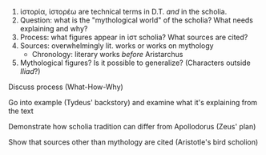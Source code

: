 1. ἱστορία, ἱστορέω are technical terms in D.T. *and* in the scholia.
2. Question:  what is the "mythological world" of the scholia? What needs explaining and why?
3. Process: what figures appear in ἱστ scholia?  What sources are cited?
4. Sources: overwhelmingly lit. works or works on mythology
    - Chronology: literary works *before* Aristarchus 
5. Mythological figures? Is it possible to generalize? (Characters outside *Iliad*?)


Discuss process (What-How-Why) 

Go into example (Tydeus' backstory) and examine what it's explaining from the text 

Demonstrate how scholia tradition can differ from Apollodorus (Zeus' plan) 

Show that sources other than mythology are cited (Aristotle's bird scholion) 
